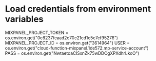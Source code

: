 # Load credentials from environment variables

MIXPANEL_PROJECT_TOKEN = os.environ.get("0e8237feaad2c70c21cd1e5c7cf95278")
MIXPANEL_PROJECT_ID = os.environ.get("3614964")
USER = os.environ.get("cloud-function-mixpanel.1de572.mp-service-account")
PASS = os.environ.get("NwtaetoaCISxnZk75wDDCgXPXdhrLkoO")